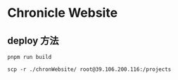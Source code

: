 # Chronicle Website

## deploy 方法

```shell
pnpm run build

scp -r ./chronWebsite/ root@39.106.200.116:/projects
```